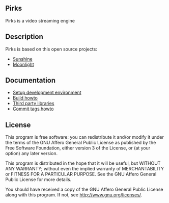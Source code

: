 ## Pirks
Pirks is a video streaming engine

## Description
Pirks is based on this open source projects:
- [Sunshine](https://github.com/LizardByte/Sunshine)
- [Moonlight](https://github.com/moonlight-stream)

## Documentation

- [Setup development environment](docs/SETUP-DEV-ENV.md)
- [Build howto](docs/HOWTO-BUILD.md)
- [Third party libraries](docs/THIRD-PARTY.md)
- [Commit tags howto](docs/COMMIT-TAGS.md)

## License
This program is free software: you can redistribute it and/or modify
it under the terms of the GNU Affero General Public License as published by
the Free Software Foundation, either version 3 of the License, or
(at your option) any later version.

This program is distributed in the hope that it will be useful,
but WITHOUT ANY WARRANTY; without even the implied warranty of
MERCHANTABILITY or FITNESS FOR A PARTICULAR PURPOSE.  See the
GNU Affero General Public License for more details.

You should have received a copy of the GNU Affero General Public License
along with this program.  If not, see <http://www.gnu.org/licenses/>.
